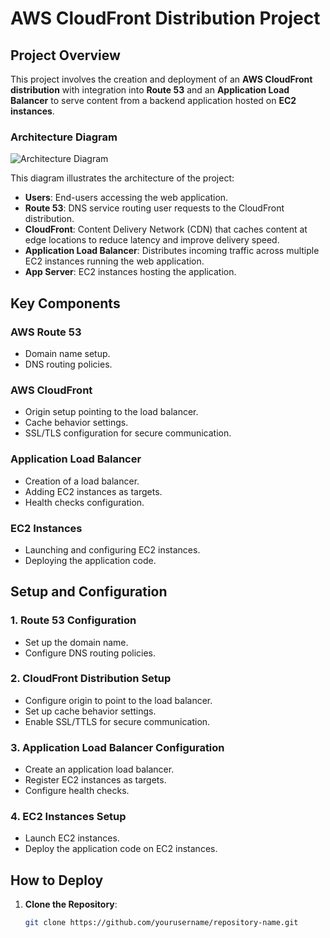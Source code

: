 # AWS CloudFront Distribution Project

## Project Overview

This project involves the creation and deployment of an **AWS CloudFront distribution** with integration into **Route 53** and an **Application Load Balancer** to serve content from a backend application hosted on **EC2 instances**.

### Architecture Diagram

![Architecture Diagram](link-to-image-on-github)

This diagram illustrates the architecture of the project:

- **Users**: End-users accessing the web application.
- **Route 53**: DNS service routing user requests to the CloudFront distribution.
- **CloudFront**: Content Delivery Network (CDN) that caches content at edge locations to reduce latency and improve delivery speed.
- **Application Load Balancer**: Distributes incoming traffic across multiple EC2 instances running the web application.
- **App Server**: EC2 instances hosting the application.

## Key Components

### AWS Route 53
- Domain name setup.
- DNS routing policies.

### AWS CloudFront
- Origin setup pointing to the load balancer.
- Cache behavior settings.
- SSL/TLS configuration for secure communication.

### Application Load Balancer
- Creation of a load balancer.
- Adding EC2 instances as targets.
- Health checks configuration.

### EC2 Instances
- Launching and configuring EC2 instances.
- Deploying the application code.

## Setup and Configuration

### 1. Route 53 Configuration
   - Set up the domain name.
   - Configure DNS routing policies.

### 2. CloudFront Distribution Setup
   - Configure origin to point to the load balancer.
   - Set up cache behavior settings.
   - Enable SSL/TTLS for secure communication.

### 3. Application Load Balancer Configuration
   - Create an application load balancer.
   - Register EC2 instances as targets.
   - Configure health checks.

### 4. EC2 Instances Setup
   - Launch EC2 instances.
   - Deploy the application code on EC2 instances.

## How to Deploy

1. **Clone the Repository**:
   ```bash
   git clone https://github.com/yourusername/repository-name.git

